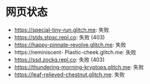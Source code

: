 # 网页状态
- https://special-tiny-run.glitch.me: 失败
- https://stds.stpsc.repl.co: 失败 (403)
- https://happy-pinnate-revolve.glitch.me: 失败
- https://reminiscent- Plastic-cheek.glitch.me: 失败
- https://ssd.zockq.repl.co: 失败 (403)
- https://thundering-morning-kryptops.glitch.me: 失败
- https://leaf-relieved-chestnut.glitch.me: 失败

